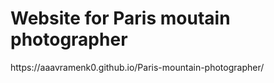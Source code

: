 <h1>
Website for Paris moutain photographer
</h1>
https://aaavramenk0.github.io/Paris-mountain-photographer/

